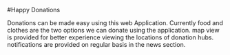 #Happy Donations 

Donations can be made easy using this web Application.
Currently food and clothes are the two options we can donate using the application.
map view is provided for better experience viewing the locations of donation hubs.
notifications are provided on regular basis in the news section.
